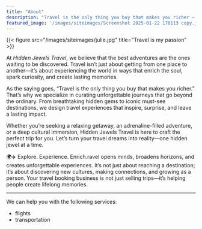 ```yaml
---
title: "About"
description: "Travel is the only thing you buy that makes you richer – Anonymous."
featured_image: '/images/siteimages/Screenshot 2025-01-22 170113 copy.jpg'
---
```

{{< figure src="/images/siteimages/julie.jpg" title="Travel is my passion" >}}


At _Hidden Jewels Travel_, we believe that the best adventures are the ones waiting to be discovered. Travel isn’t just about getting from one place to another—it’s about experiencing the world in ways that enrich the soul, spark curiosity, and create lasting memories.

As the saying goes, “Travel is the only thing you buy that makes you richer.” That’s why we specialize in curating unforgettable journeys that go beyond the ordinary. From breathtaking hidden gems to iconic must-see destinations, we design travel experiences that inspire, surprise, and leave a lasting impact.

Whether you’re seeking a relaxing getaway, an adrenaline-filled adventure, or a deep cultural immersion, Hidden Jewels Travel is here to craft the perfect trip for you. Let’s turn your travel dreams into reality—one hidden jewel at a time.

🌍✈️ Explore. Experience. Enrich.ravel opens minds, broadens horizons, and creates unforgettable experiences. It’s not just about reaching a destination; it’s about discovering new cultures, making connections, and growing as a person. Your travel booking business is not just selling trips—it’s helping people create lifelong memories.
***

We can help you with the following services:

- flights
- transportation
